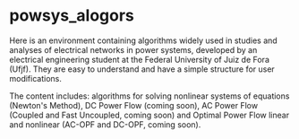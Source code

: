 # powsys_alogors
Here is an environment containing algorithms widely used in studies and analyses of electrical networks in power systems, developed by an electrical engineering student at the Federal University of Juiz de Fora (Ufjf). They are easy to understand and have a simple structure for user modifications.

The content includes: algorithms for solving nonlinear systems of equations (Newton's Method), DC Power Flow (coming soon), AC Power Flow (Coupled and Fast Uncoupled, coming soon) and Optimal Power Flow linear and nonlinear (AC-OPF and DC-OPF, coming soon).
